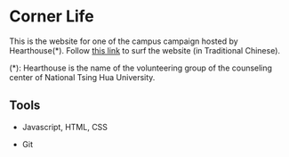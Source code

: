 # Corner Life

This is the website for one of the campus campaign hosted by Hearthouse(*). Follow [this link](https://pclightyear.github.io/counseling_center_corner_life/) to surf the website (in Traditional Chinese).

(*): Hearthouse is the name of the volunteering group of the counseling center of National Tsing Hua University.

## Tools

- Javascript, HTML, CSS

- Git
